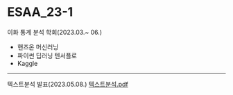 # ESAA_23-1
이화 통계 분석 학회(2023.03.~ 06.) 
- 핸즈온 머신러닝
- 파이썬 딥러닝 텐서플로
- Kaggle
---
텍스트분석 발표(2023.05.08.)
[텍스트분석.pdf](https://github.com/hyunseo318/ESAA_23-1/files/12191362/default.pdf)
